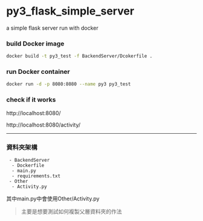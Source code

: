# py3_flask_simple_server
 a simple flask server run with docker


### build Docker image
```bash
docker build -t py3_test -f BackendServer/Dcokerfile .
```
### run Docker container
```bash
docker run -d -p 8080:8080 --name py3 py3_test 
```

### check if it works
http://localhost:8080/

http://localhost:8080/activity/

---

### 資料夾架構
```text
 - BackendServer
  - Dockerfile
  - main.py
  - requirements.txt
 - Other
  - Activity.py
```
其中main.py中會使用Other/Activity.py

> 主要是想要測試如何複製父層資料夾的作法